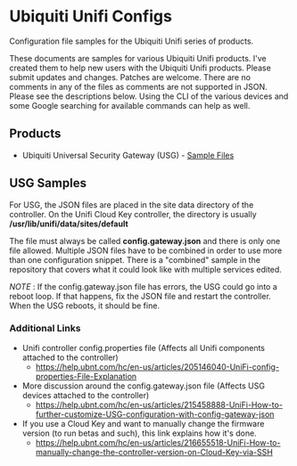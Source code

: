 # Ubiquiti Unifi Configs
Configuration file samples for the Ubiquiti Unifi series of products.

These documents are samples for various Ubiquiti Unifi products. I've created them to help new users with the Ubiquiti Unifi products. Please submit updates and changes. Patches are welcome. There are no comments in any of the files as comments are not supported in JSON. Please see the descriptions below. Using the CLI of the various devices and some Google searching for available commands can help as well.

## Products

- Ubiquiti Universal Security Gateway \(USG\) - [Sample Files](https://github.com/ekrunch/ubiquiti_unifi_configs/tree/master/Products/USG)

## USG Samples

For USG, the JSON files are placed in the site data directory of the controller. On the Unifi Cloud Key controller, the directory is usually **/usr/lib/unifi/data/sites/default**

The file must always be called **config.gateway.json** and there is only one file allowed. Multiple JSON files have to be combined in order to use more than one configuration snippet. There is a "combined" sample in the repository that covers what it could look like with multiple services edited.

_NOTE_ : If the config.gateway.json file has errors, the USG could go into a reboot loop. If that happens, fix the JSON file and restart the controller. When the USG reboots, it should be fine.

### Additional Links

- Unifi controller config.properties file (Affects all Unifi components attached to the controller)
  - <https://help.ubnt.com/hc/en-us/articles/205146040-UniFi-config-properties-File-Explanation>
- More discussion around the config.gateway.json file (Affects USG devices attached to the controller)
  - <https://help.ubnt.com/hc/en-us/articles/215458888-UniFi-How-to-further-customize-USG-configuration-with-config-gateway-json>
- If you use a Cloud Key and want to manually change the firmware version (to run betas and such), this link explains how it's done.
  - <https://help.ubnt.com/hc/en-us/articles/216655518-UniFi-How-to-manually-change-the-controller-version-on-Cloud-Key-via-SSH>

